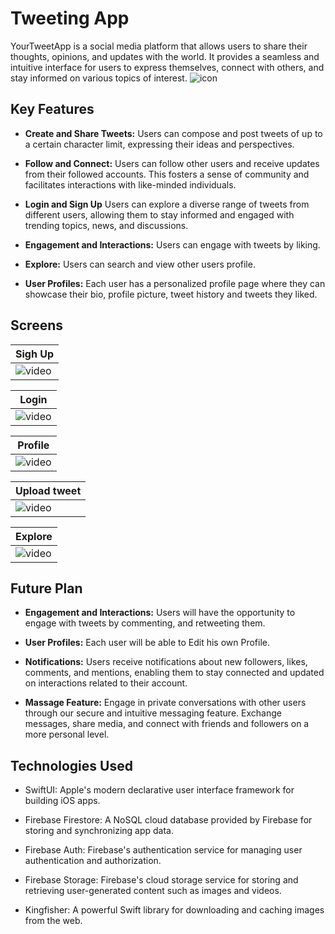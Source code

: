 

# Tweeting App

YourTweetApp is a social media platform that allows users to share their thoughts, opinions, and updates with the world. It provides a seamless and intuitive interface for users to express themselves, connect with others, and stay informed on various topics of interest.
![icon](https://github.com/vladi4560/Twitter_IOS/assets/64600121/54681c7d-47ef-447d-9239-c36d290ffc53)

## Key Features

- **Create and Share Tweets:** Users can compose and post tweets of up to a certain character limit, expressing their ideas and perspectives.

- **Follow and Connect:** Users can follow other users and receive updates from their followed accounts. This fosters a sense of community and facilitates interactions with like-minded individuals.

- **Login and Sign Up** Users can explore a diverse range of tweets from different users, allowing them to stay informed and engaged with trending topics, news, and discussions.

- **Engagement and Interactions:** Users can engage with tweets by liking.
  
- **Explore:** Users can search and view other users profile.

- **User Profiles:** Each user has a personalized profile page where they can showcase their bio, profile picture, tweet history and tweets they liked.


## Screens

| Sigh Up | 
| --- | 
|![video](https://github.com/vladi4560/Twitter_IOS/assets/64600121/f1eacd0e-cd20-4720-aa05-05d122ca3422)|
  

| Login | 
| --- | 
|![video](https://github.com/vladi4560/Twitter_IOS/assets/64600121/b818388f-b85c-49b9-b226-98d1e10461f2)|


| Profile | 
| --- | 
|![video](https://github.com/vladi4560/Twitter_IOS/assets/64600121/c1a7ba9f-e21f-412e-8722-74216fb95bc0)|


|Upload tweet | 
| --- | 
|![video](https://github.com/vladi4560/Twitter_IOS/assets/64600121/5de26238-47b9-4b04-81e8-6e878bd0e451)|

|Explore | 
| --- | 
|![video](https://github.com/vladi4560/Twitter_IOS/assets/64600121/fd312322-66e5-4341-9f93-0f67036358cc)|



## Future Plan

- **Engagement and Interactions:** Users will have the opportunity to engage with tweets by commenting, and retweeting them.

- **User Profiles:** Each user will be able to Edit his own Profile.

- **Notifications:** Users receive notifications about new followers, likes, comments, and mentions, enabling them to stay connected and updated on interactions related to their account.
- **Massage Feature:** Engage in private conversations with other users through our secure and intuitive messaging feature. Exchange messages, share media, and connect with friends and followers on a more personal level.

## Technologies Used

- SwiftUI: Apple's modern declarative user interface framework for building iOS apps.

- Firebase Firestore: A NoSQL cloud database provided by Firebase for storing and synchronizing app data.

- Firebase Auth: Firebase's authentication service for managing user authentication and authorization.

- Firebase Storage: Firebase's cloud storage service for storing and retrieving user-generated content such as images and videos.

- Kingfisher: A powerful Swift library for downloading and caching images from the web.



